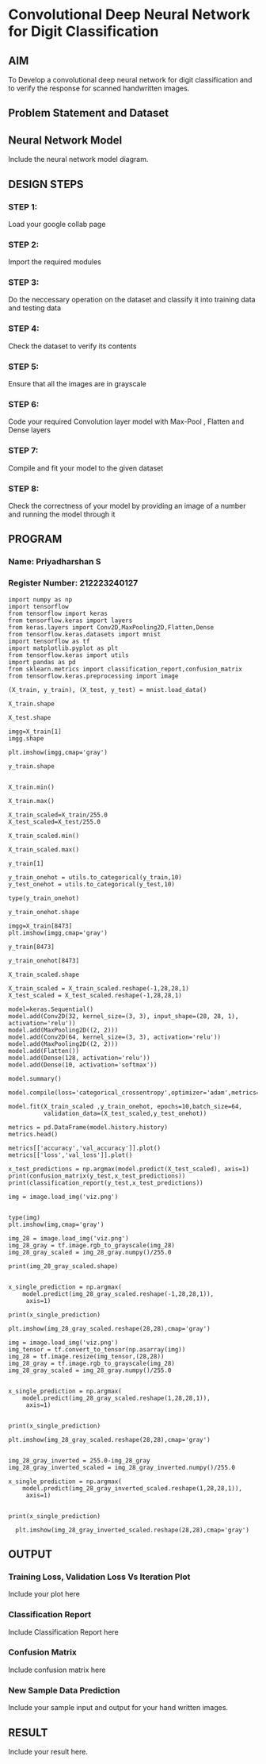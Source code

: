 # Convolutional Deep Neural Network for Digit Classification

## AIM

To Develop a convolutional deep neural network for digit classification and to verify the response for scanned handwritten images.

## Problem Statement and Dataset


## Neural Network Model

Include the neural network model diagram.

## DESIGN STEPS

### STEP 1:
Load your google collab page
### STEP 2:
Import the required modules
### STEP 3:
Do the neccessary operation on the dataset and classify it into training data and testing data 
### STEP 4:
Check the dataset to verify its contents
### STEP 5:
Ensure that all the images are in grayscale
### STEP 6:
Code your required Convolution layer model with Max-Pool , Flatten and  Dense layers
### STEP 7:
Compile and fit your model to the given dataset
### STEP 8:
Check the correctness of your model by providing an image of a number and running the model through it

## PROGRAM

### Name: Priyadharshan S
### Register Number: 212223240127


```
import numpy as np
import tensorflow
from tensorflow import keras
from tensorflow.keras import layers
from keras.layers import Conv2D,MaxPooling2D,Flatten,Dense
from tensorflow.keras.datasets import mnist
import tensorflow as tf
import matplotlib.pyplot as plt
from tensorflow.keras import utils
import pandas as pd
from sklearn.metrics import classification_report,confusion_matrix
from tensorflow.keras.preprocessing import image

(X_train, y_train), (X_test, y_test) = mnist.load_data()

X_train.shape

X_test.shape

imgg=X_train[1]
imgg.shape

plt.imshow(imgg,cmap='gray')

y_train.shape


X_train.min()

X_train.max()

X_train_scaled=X_train/255.0
X_test_scaled=X_test/255.0

X_train_scaled.min()

X_train_scaled.max()

y_train[1]

y_train_onehot = utils.to_categorical(y_train,10)
y_test_onehot = utils.to_categorical(y_test,10)

type(y_train_onehot)

y_train_onehot.shape

imgg=X_train[8473]
plt.imshow(imgg,cmap='gray')

y_train[8473]

y_train_onehot[8473]

X_train_scaled.shape

X_train_scaled = X_train_scaled.reshape(-1,28,28,1)
X_test_scaled = X_test_scaled.reshape(-1,28,28,1)

model=keras.Sequential()
model.add(Conv2D(32, kernel_size=(3, 3), input_shape=(28, 28, 1), activation='relu'))
model.add(MaxPooling2D((2, 2)))
model.add(Conv2D(64, kernel_size=(3, 3), activation='relu'))
model.add(MaxPooling2D((2, 2)))
model.add(Flatten())
model.add(Dense(128, activation='relu'))
model.add(Dense(10, activation='softmax'))

model.summary()

model.compile(loss='categorical_crossentropy',optimizer='adam',metrics='accuracy')

model.fit(X_train_scaled ,y_train_onehot, epochs=10,batch_size=64,
          validation_data=(X_test_scaled,y_test_onehot))

metrics = pd.DataFrame(model.history.history)
metrics.head()

metrics[['accuracy','val_accuracy']].plot()
metrics[['loss','val_loss']].plot()

x_test_predictions = np.argmax(model.predict(X_test_scaled), axis=1)
print(confusion_matrix(y_test,x_test_predictions))
print(classification_report(y_test,x_test_predictions))

img = image.load_img('viz.png')


type(img)
plt.imshow(img,cmap='gray')

img_28 = image.load_img('viz.png')
img_28_gray = tf.image.rgb_to_grayscale(img_28)
img_28_gray_scaled = img_28_gray.numpy()/255.0

print(img_28_gray_scaled.shape)


x_single_prediction = np.argmax(
    model.predict(img_28_gray_scaled.reshape(-1,28,28,1)),
     axis=1)

print(x_single_prediction)

plt.imshow(img_28_gray_scaled.reshape(28,28),cmap='gray')

img = image.load_img('viz.png')
img_tensor = tf.convert_to_tensor(np.asarray(img))
img_28 = tf.image.resize(img_tensor,(28,28))
img_28_gray = tf.image.rgb_to_grayscale(img_28)
img_28_gray_scaled = img_28_gray.numpy()/255.0


x_single_prediction = np.argmax(
    model.predict(img_28_gray_scaled.reshape(1,28,28,1)),
     axis=1)


print(x_single_prediction)

plt.imshow(img_28_gray_scaled.reshape(28,28),cmap='gray')


img_28_gray_inverted = 255.0-img_28_gray
img_28_gray_inverted_scaled = img_28_gray_inverted.numpy()/255.0

x_single_prediction = np.argmax(
    model.predict(img_28_gray_inverted_scaled.reshape(1,28,28,1)),
     axis=1)


print(x_single_prediction)

  plt.imshow(img_28_gray_inverted_scaled.reshape(28,28),cmap='gray')
```

## OUTPUT

### Training Loss, Validation Loss Vs Iteration Plot

Include your plot here

### Classification Report

Include Classification Report here

### Confusion Matrix

Include confusion matrix here

### New Sample Data Prediction

Include your sample input and output for your hand written images.

## RESULT
Include your result here.
